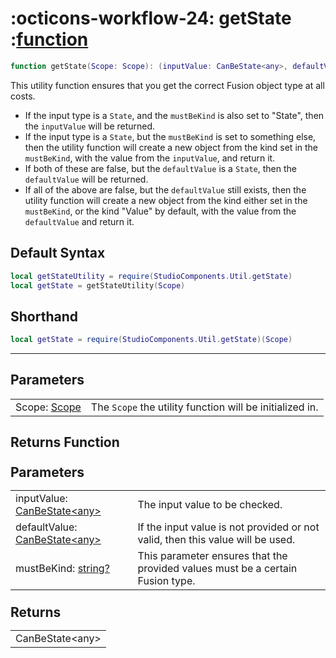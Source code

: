 <h1 class="api-header" markdown>
    <span class="api-icon" markdown>:octicons-workflow-24:</span>
    <span class="api-title">getState</span>
    <span class="api-type">:</span><a href="https://create.roblox.com/docs/luau/functions" class="api-type">function</a>
</h1>

```lua
function getState(Scope: Scope): (inputValue: CanBeState<any>, defaultValue: CanBeState<any>, mustBeKind: string?) -> CanBeState<any>
```

This utility function ensures that you get the correct Fusion object type at all costs.

* If the input type is a `State`, and the `mustBeKind` is also set to "State", then the `inputValue` will be returned.
* If the input type is a `State`, but the `mustBeKind` is set to something else, then the utility function will create a new object from the kind set in the `mustBeKind`, with the value from the `inputValue`, and return it.
* If both of these are false, but the `defaultValue` is a `State`, then the `defaultValue` will be returned.
* If all of the above are false, but the `defaultValue` still exists, then the utility function will create a new object from the kind either set in the `mustBeKind`, or the kind "Value" by default, with the value from the `defaultValue` and return it.

## Default Syntax

```lua
local getStateUtility = require(StudioComponents.Util.getState)
local getState = getStateUtility(Scope)
```

## Shorthand

```lua
local getState = require(StudioComponents.Util.getState)(Scope)
```

-----

## Parameters
<span markdown>
    <div class="md-typeset__table">
        <table>
            <tbody>
                <tr>
                    <td class="api-param-highlight">Scope: <a href="">Scope</a></td>
                    <td>The <code>Scope</code> the utility function will be initialized in.</td>
                </tr>
            </tbody>
        </table>
    </div>
</span>

## Returns Function
<span markdown>
    <div class="md-typeset__table" id="api-returns-function-table">
        <h2 style="margin: 1.1em 0 .64em">Parameters</h2>
        <table>
            <tbody>
                <tr>
                    <td class="api-param-highlight">inputValue: <a href="">CanBeState&lt;any&gt;</a></td>
                    <td>The input value to be checked.</td>
                </tr>
                <tr>
                    <td class="api-param-highlight">defaultValue: <a href="">CanBeState&lt;any&gt;</a></td>
                    <td>If the input value is not provided or not valid, then this value will be used.</td>
                </tr>
                <tr>
                    <td class="api-param-highlight">mustBeKind: <a href="">string?</a></td>
                    <td>This parameter ensures that the provided values must be a certain Fusion type.</td>
                </tr>
            </tbody>
        </table>
        <h2 style="margin: 1.1em 0 .64em">Returns</h2>
        <table>
            <tbody>
                <tr>
                    <td class="api-return-box"><a>CanBeState&lt;any&gt;</a></td>
                </tr>
            </tbody>
        </table>
    </div>
</div>